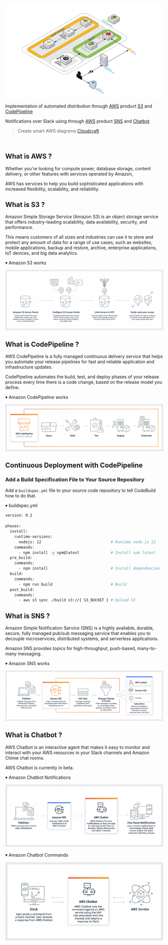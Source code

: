 <img src='https://github.com/byaws/aws-s3-codepipeline-deploy/raw/images/architecture.png' border='0' alt='architecture' />

Implementation of automated distribution through [AWS](https://aws.amazon.com/ko/) product [S3](https://aws.amazon.com/ko/s3/) and [CodePipeline](https://aws.amazon.com/ko/codepipeline/)

Notifications over Slack using through [AWS](https://aws.amazon.com/ko/) product [SNS](https://aws.amazon.com/ko/sns) and [Chatbot](https://aws.amazon.com/ko/chatbot/)

> Create smart AWS diagrams [Cloudcraft](https://cloudcraft.co/)

<br />

## What is AWS ?

Whether you're looking for compute power, database storage, content delivery, or other features with services operated by Amazon, 

AWS has services to help you build sophisticated applications with increased flexibility, scalability, and reliability.

## What is S3 ?

Amazon Simple Storage Service (Amazon S3) is an object storage service that offers industry-leading scalability, data availability, security, and performance.

This means customers of all sizes and industries can use it to store and protect any amount of data for a range of use cases, such as websites, mobile applications, backup and restore, archive, enterprise applications, IoT devices, and big data analytics.

▾ Amazon S3 works

<img src='https://github.com/byaws/aws-s3-codepipeline-deploy/raw/images/s3-works.png' border='0' alt='s3-works' />

## What is CodePipeline ?

AWS CodePipeline is a fully managed continuous delivery service that helps you automate your release pipelines for fast and reliable application and infrastructure updates.

CodePipeline automates the build, test, and deploy phases of your release process every time there is a code change, based on the release model you define.

▾ Amazon CodePipeline works

<img src='https://github.com/byaws/aws-s3-codepipeline-deploy/raw/images/codepipeline-works.png' border='0' alt='codepipeline-works' />

## Continuous Deployment with CodePipeline

### Add a Build Specification File to Your Source Repository

Add a `buildspec.yml` file to your source code repository to tell CodeBuild how to do that.

▾ buildspec.yml

```bash
version: 0.2

phases:
  install:
    runtime-versions:
      nodejs: 12                               # Runtime node.js 12
    commands:
      - npm install -g npm@latest              # Install npm latest
  pre_build:
    commands:
      - npm install                            # Install dependencies
  build:
    commands:
      - npm run build                          # Build 
  post_build:
    commands:
      - aws s3 sync ./build s3://{ S3_BUCKET } # Upload S3
```

## What is SNS ?

Amazon Simple Notification Service (SNS) is a highly available, durable, secure, fully managed pub/sub messaging service that enables you to decouple microservices, distributed systems, and serverless applications.

Amazon SNS provides topics for high-throughput, push-based, many-to-many messaging.

▾ Amazon SNS works

<img src='https://github.com/byaws/aws-s3-codepipeline-deploy/raw/images/sns-works.png' border='0' alt='sns-works' />

## What is Chatbot ?

AWS Chatbot is an interactive agent that makes it easy to monitor and interact with your AWS resources in your Slack channels and Amazon Chime chat rooms.

AWS Chatbot is currently in beta.

▾ Amazon Chatbot Notifications

<img src='https://github.com/byaws/aws-s3-codepipeline-deploy/raw/images/chatbot-notifications.png' border='0' alt='chatbot-notifications' />

▾ Amazon Chatbot Commands

<img src='https://github.com/byaws/aws-s3-codepipeline-deploy/raw/images/chatbot-commands.png' border='0' alt='chatbot-commands' />

